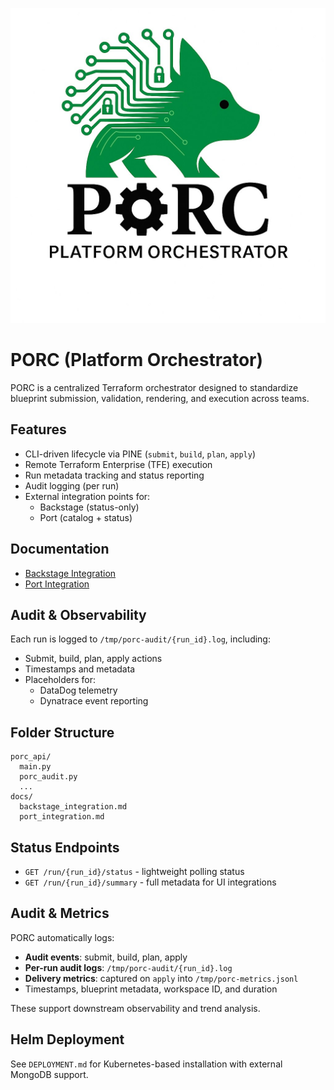 ![PORC Logo](https://github.com/hyperfocus/porc/raw/main/logo.png)

# PORC (Platform Orchestrator)

PORC is a centralized Terraform orchestrator designed to standardize blueprint submission, validation, rendering, and execution across teams.

## Features

- CLI-driven lifecycle via PINE (`submit`, `build`, `plan`, `apply`)
- Remote Terraform Enterprise (TFE) execution
- Run metadata tracking and status reporting
- Audit logging (per run)
- External integration points for:
  - Backstage (status-only)
  - Port (catalog + status)

## Documentation

- [Backstage Integration](https://github.com/hyperfocus/porc/raw/main/docs/backstage_integration.md)
- [Port Integration](https://github.com/hyperfocus/porc/raw/main/docs/port_integration.md)

## Audit & Observability

Each run is logged to `/tmp/porc-audit/{run_id}.log`, including:
- Submit, build, plan, apply actions
- Timestamps and metadata
- Placeholders for:
  - DataDog telemetry
  - Dynatrace event reporting

## Folder Structure

```
porc_api/
  main.py
  porc_audit.py
  ...
docs/
  backstage_integration.md
  port_integration.md
```

## Status Endpoints

- `GET /run/{run_id}/status` - lightweight polling status
- `GET /run/{run_id}/summary` - full metadata for UI integrations

## Audit & Metrics

PORC automatically logs:

- **Audit events**: submit, build, plan, apply
- **Per-run audit logs**: `/tmp/porc-audit/{run_id}.log`
- **Delivery metrics**: captured on `apply` into `/tmp/porc-metrics.jsonl`
- Timestamps, blueprint metadata, workspace ID, and duration

These support downstream observability and trend analysis.

## Helm Deployment

See `DEPLOYMENT.md` for Kubernetes-based installation with external MongoDB support.
